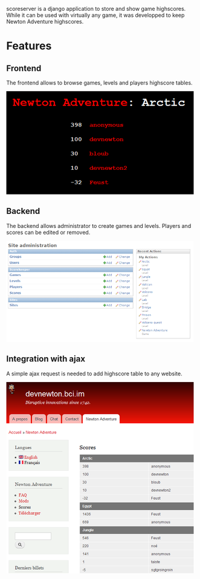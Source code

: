 scoreserver is a django application to store and show game highscores.
While it can be used with virtually any game, it was developped to keep
Newton Adventure highscores.

Features
========

Frontend
--------

The frontend allows to browse games, levels and players highscore
tables.

![](screenshots/frontend.png)

Backend
-------

The backend allows administrator to create games and levels. Players and
scores can be edited or removed.

![](screenshots/backend.png)

Integration with ajax
---------------------

A simple ajax request is needed to add highscore table to any website.

![](screenshots/ajax.png)
